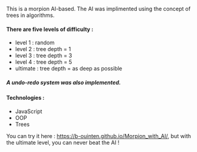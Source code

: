 This is a morpion AI-based. The AI was implimented using the concept of trees in algorithms.

#### There are five levels of difficulty :
- level 1 : random
- level 2 : tree depth = 1 
- level 3 : tree depth = 3 
- level 4 : tree depth = 5 
- ultimate : tree depth = as deep as possible

##### A undo-redo system was also implemented.

#### Technologies :
- JavaScript
- OOP
- Trees

You can try it here : https://b-ouinten.github.io/Morpion_with_AI/, but with the ultimate level, you can never beat the AI !

